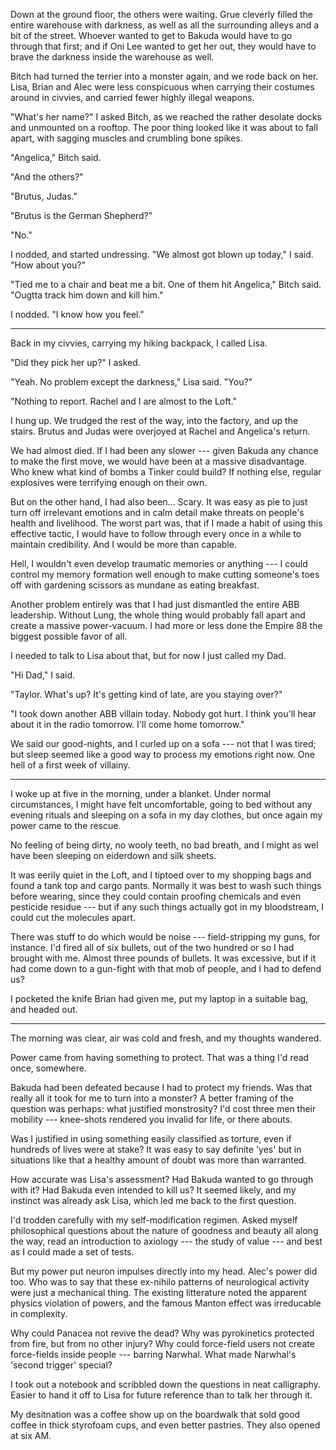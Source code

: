 Down at the ground floor, the others were waiting. Grue cleverly filled the entire warehouse with darkness, as well
as all the surrounding alleys and a bit of the street. Whoever wanted to get to Bakuda would have to go through
that first; and if Oni Lee wanted to get her out, they would have to brave the darkness inside the warehouse as
well.

Bitch had turned the terrier into a monster again, and we rode back on her. Lisa, Brian and Alec were
less conspicuous when carrying their costumes around in civvies, and carried fewer highly illegal weapons.

"What's her name?" I asked Bitch, as we reached the rather desolate docks and unmounted on a rooftop.
The poor thing looked like it was about to fall apart, with sagging muscles and crumbling bone spikes.

"Angelica," Bitch said.

"And the others?"

"Brutus, Judas."

"Brutus is the German Shepherd?"

"No."

I nodded, and started undressing. "We almost got blown up today," I said. "How about you?"

"Tied me to a chair and beat me a bit. One of them hit Angelica," Bitch said. "Ougtta track
him down and kill him."

I nodded. "I know how you feel."

----

Back in my civvies, carrying my hiking backpack, I called Lisa.

"Did they pick her up?" I asked.

"Yeah. No problem except the darkness," Lisa said. "You?"

"Nothing to report. Rachel and I are almost to the Loft."

I hung up. We trudged the rest of the way, into the factory, and up the stairs.
Brutus and Judas were overjoyed at Rachel and Angelica's return.

We had almost died. If I had been any slower --- given Bakuda any chance to make the first
move, we would have been at a massive disadvantage. Who knew what kind of bombs a Tinker could
build? If nothing else, regular explosives were terrifying enough on their own.

But on the other hand, I had also been... Scary. It was easy as pie to just turn off irrelevant emotions
and in calm detail make threats on people's health and livelihood. The worst part was, that if I made
a habit of using this effective tactic, I would have to follow through every once in a while
to maintain credibility. And I would be more than capable.

Hell, I wouldn't even develop traumatic memories or anything --- I could control
my memory formation well enough to make cutting someone's toes off with gardening scissors
as mundane as eating breakfast.

Another problem entirely was that I had just dismantled the entire ABB leadership. Without Lung, the whole
thing would probably fall apart and create a massive power-vacuum. I had more or less done the Empire 88 the
biggest possible favor of all.

I needed to talk to Lisa about that, but for now I just called my Dad.

"Hi Dad," I said.

"Taylor. What's up? It's getting kind of late, are you staying over?"

"I took down another ABB villain today. Nobody got hurt.
I think you'll hear about it in the radio tomorrow. I'll come home tomorrow."

We said our good-nights, and I curled up on a sofa --- not that I was tired; but sleep
seemed like a good way to process my emotions right now. One hell of a first week of
villainy.

----

I woke up at five in the morning, under a blanket. Under normal circumstances, I might
have felt uncomfortable, going to bed without any evening rituals and sleeping on a sofa
in my day clothes, but once again my power came to the rescue.

No feeling of being dirty, no wooly teeth, no bad breath, and I might as wel have been sleeping
on eiderdown and silk sheets.

It was eerily quiet in the Loft, and I tiptoed over to my shopping bags and found a tank top
and cargo pants. Normally it was best to wash such things before wearing, since they could contain
proofing chemicals and even pesticide residue --- but if any such things actually got in
my bloodstream, I could cut the molecules apart.

There was stuff to do which would be noise --- field-stripping my guns, for instance. I'd fired all
of six bullets, out of the two hundred or so I had brought with me. Almost three pounds of bullets.
It was excessive, but if it had come down to a gun-fight with that mob of people, and I had to defend
us?

I pocketed the knife Brian had given me, put my laptop in a suitable bag, and headed out.

----

The morning was clear, air was cold
and fresh, and my thoughts wandered.

Power came from having something to protect. That was a thing I'd read once, somewhere.

Bakuda had been defeated because I had to protect my friends. Was that really all it took
for me to turn into a monster? A better framing of the question was perhaps: what justified
monstrosity? I'd cost three men their mobility --- knee-shots rendered you invalid for life,
or there abouts.

Was I justified in using something easily classified as torture, even if hundreds of lives were
at stake? It was easy to say definite 'yes' but in situations like that a healthy amount of doubt
was more than warranted.

How accurate was Lisa's assessment? Had Bakuda wanted to go through with it? Had Bakuda even intended
to kill us? It seemed likely, and my instinct was already ask Lisa, which led me back to the first question.

I'd trodden carefully with my self-modification regimen. Asked myself philosophical questions about the
nature of goodness and beauty all along the way, read an introduction to axiology --- the study of value ---
and best as I could made a set of tests.

But my power put neuron impulses directly into my head. Alec's power did too. Who was to
say that these ex-nihilo patterns of neurological activity were just a mechanical thing. The existing
litterature noted the apparent physics violation of powers, and the famous Manton effect was irreducable
in complexity.

Why could Panacea not revive the dead? Why was pyrokinetics protected from fire, but from
no other injury? Why could force-field users not create force-fields inside people --- barring
Narwhal. What made Narwhal's 'second trigger' special?

I took out a notebook and scribbled down the questions in neat calligraphy. Easier to hand it off
to Lisa for future reference than to talk her through it.

My desitnation was a coffee show up on the boardwalk that sold good coffee in thick styrofoam cups,
and even better pastries. They also opened at six AM.
